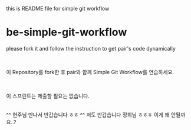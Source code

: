 this is README file for simple git workflow
# be-simple-git-workflow

please fork it and follow the instruction to get pair's code dynamically

<br />

이 Repository를 fork한 후 pair와 함께 Simple Git Workflow를 연습하세요.

<br />

이 스프린트는 제출할 필요는 없습니다.

<br />
^^ 현주님 만나서 반갑습니다 ㅎㅎ
^^ 저도 반갑습니다 정희님 ㅎㅎㅎ
이게 왜 안될까요..?
